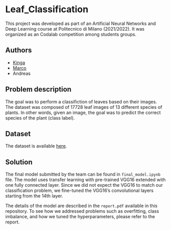 # Leaf_Classification

This project was developed as part of an Artificial Neural Networks and Deep Learning course at Politecnico di Milano (2021/2022). It was organized as an Codalab competition among students groups.

## Authors

- [Kinga](https://github.com/Astenna)
- [Marco](https://github.com/zenimarc)
- Andreas

## Problem description

The goal was to perform a classifiction of leaves based on their images. The dataset was composed of 17728 leaf images of 13 different species of plants. In other words, given an image, the goal was to predict the correct species of the plant (class label).

## Dataset

The dataset is available [here](https://drive.google.com/file/d/1axOBW2e9Q8M4ICLLsaqKF3URzlAWliQh/view?usp=drive_link).

## Solution

The final model submitted by the team can be found in `final_model.ipynb` file. The model uses transfer learning with pre-trained VGG16 extended with one fully connected layer. Since we did not expect the VGG16 to match our classification problem, we fine-tuned the VGG16’s convolutional layers starting from the 14th layer.

The details of the model are described in the `report.pdf` available in this repository. To see how we addressed problems such as overfitting, class imbalance, and how we tuned the hyperparameters, please refer to the report.